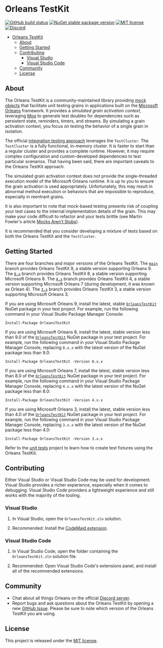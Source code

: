# Orleans TestKit

[![GitHub build status](https://github.com/OrleansContrib/OrleansTestKit/workflows/Continuous%20Integration/badge.svg)](https://github.com/OrleansContrib/OrleansTestKit/actions) [![NuGet stable package version](https://img.shields.io/nuget/v/OrleansTestKit.svg?style=flat)](https://www.nuget.org/packages/OrleansTestKit/) [![MIT license](https://img.shields.io/badge/license-MIT-yellow.svg)](https://github.com/OrleansContrib/OrleansTestKit/blob/main/LICENSE) [![Discord](https://img.shields.io/discord/333727978460676096?color=4db798&label=Discord%20Chat&logoColor=4db798)](https://aka.ms/orleans-discord)

- [Orleans TestKit](#orleans-testkit)
  - [About](#about)
  - [Getting Started](#getting-started)
  - [Contributing](#contributing)
    - [Visual Studio](#visual-studio)
    - [Visual Studio Code](#visual-studio-code)
  - [Community](#community)
  - [License](#license)

## About

The Orleans TestKit is a community-maintained library providing [mock objects](https://wikipedia.org/wiki/Mock_object) that facilitate unit testing grains in applications built on the [Microsoft Orleans](https://learn.microsoft.com/dotnet/orleans/) framework. It provides a _simulated grain activation context_, leveraging [Moq](https://github.com/moq/moq4) to generate test doubles for dependencies such as persistent state, reminders, timers, and streams. By simulating a grain activation context, you focus on testing the behavior of a single grain in isolation.

The official [integration testing approach](https://learn.microsoft.com/dotnet/orleans/implementation/testing) leverages the `TestCluster`. The `TestCluster` is a fully functional, in-memory cluster. It is faster to start than a regular cluster and provides a complete runtime. However, it may require complex configuration and custom-developed dependencies to test particular scenarios. That having been said, there are important caveats to the Orleans TestKit approach.

The simulated grain activation context does not provide the single-threaded execution model of the Microsoft Orleans runtime. It is up to you to ensure the grain activation is used appropriately. Unfortunately, this may result in abnormal method execution or behaviors that are impossible to reproduce, especially in reentrant grains.

It is also important to note that mock-based testing presents risk of coupling your test cases to the internal implementation details of the grain. This may make your code difficult to refactor and your tests brittle (see Martin Fowler's article [Mocks Aren't Stubs](https://martinfowler.com/articles/mocksArentStubs.html)).

It is recommended that you consider developing a mixture of tests based on both the Orleans TestKit and the `TestCluster`.

## Getting Started

There are four branches and major versions of the Orleans TestKit. The [`main`](https://github.com/OrleansContrib/OrleansTestKit/tree/main) branch provides Orleans TestKit 9, a stable version supporting Orleans 9. The [`8.x`](https://github.com/OrleansContrib/OrleansTestKit/tree/8.x) branch provides Orleans TestKit 8, a stable version supporting Microsoft Orleans 8. The [`4.x`](https://github.com/OrleansContrib/OrleansTestKit/tree/4.x) branch provides Orleans TestKit 4, a stable version supporting Microsoft Orleans 7 (during development, it was known as Orlean 4). The [`3.x`](https://github.com/OrleansContrib/OrleansTestKit/tree/3.x) branch provides Orleans TestKit 3, a stable version supporting Microsoft Orleans 3.

If you are using Microsoft Orleans 9, install the latest, stable [`OrleansTestKit`](https://www.nuget.org/packages/OrleansTestKit) NuGet package in your test project. For example, run the following command in your Visual Studio Package Manager Console:

```pwsh
Install-Package OrleansTestKit
```

If you are using Microsoft Orleans 8, install the latest, stable version less than 9.0 of the [`OrleansTestKit`](https://www.nuget.org/packages/OrleansTestKit) NuGet package in your test project. For example, run the following command in your Visual Studio Package Manager Console, replacing `8.x.x` with the latest version of the NuGet package less than 9.0:

```pwsh
Install-Package OrleansTestKit -Version 8.x.x
```

If you are using Microsoft Orleans 7, install the latest, stable version less than 8.0 of the [`OrleansTestKit`](https://www.nuget.org/packages/OrleansTestKit) NuGet package in your test project. For example, run the following command in your Visual Studio Package Manager Console, replacing `4.x.x` with the latest version of the NuGet package less than 8.0:

```pwsh
Install-Package OrleansTestKit -Version 4.x.x
```

If you are using Microsoft Orleans 3, install the latest, stable version less than 4.0 of the [`OrleansTestKit`](https://www.nuget.org/packages/OrleansTestKit) NuGet package in your test project. For example, run the following command in your Visual Studio Package Manager Console, replacing `3.x.x` with the latest version of the NuGet package less than 4.0:

```pwsh
Install-Package OrleansTestKit -Version 3.x.x
```

Refer to the [unit tests](https://github.com/OrleansContrib/OrleansTestKit/tree/main/test) project to learn how to create test fixtures using the Orleans TestKit.

## Contributing

Either Visual Studio or Visual Studio Code may be used for development. Visual Studio provides a richer experience, especially when it comes to debugging. Visual Studio Code providers a lightweight experience and still works with the majority of the tooling.

### Visual Studio

1. In Visual Studio, open the `OrleansTestKit.sln` solution.

1. Recommended: Install the [CodeMaid extension](https://marketplace.visualstudio.com/search?term=codemaid&target=VS&category=All%20categories&vsVersion=&sortBy=Relevance).

### Visual Studio Code

1. In Visual Studio Code, open the folder containing the `OrleansTestKit.sln` solution file.

1. Recommended: Open Visual Studio Code's extensions panel, and install all of the recommended extensions.

## Community

- Chat about all things Orleans on the official [Discord server](https://aka.ms/orleans-discord).
- Report bugs and ask questions about the Orleans TestKit by opening a new [GitHub Issue](https://github.com/OrleansContrib/OrleansTestKit/issues/new). Please be sure to note which version of the Orleans TestKit you are using.

## License

This project is released under the [MIT license](https://github.com/OrleansContrib/OrleansTestKit/blob/main/LICENSE).
